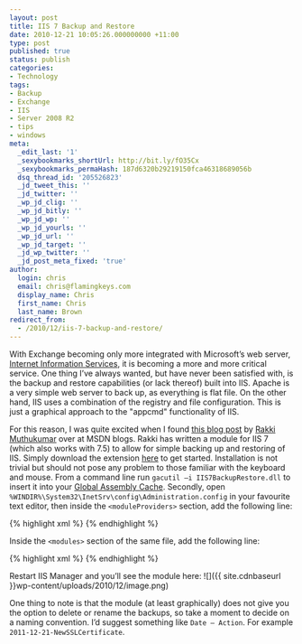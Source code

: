 ```yaml
---
layout: post
title: IIS 7 Backup and Restore
date: 2010-12-21 10:05:26.000000000 +11:00
type: post
published: true
status: publish
categories:
- Technology
tags:
- Backup
- Exchange
- IIS
- Server 2008 R2
- tips
- windows
meta:
  _edit_last: '1'
  _sexybookmarks_shortUrl: http://bit.ly/fO35Cx
  _sexybookmarks_permaHash: 187d6320b29219150fca46318689056b
  dsq_thread_id: '205526823'
  _jd_tweet_this: ''
  _jd_twitter: ''
  _wp_jd_clig: ''
  _wp_jd_bitly: ''
  _wp_jd_wp: ''
  _wp_jd_yourls: ''
  _wp_jd_url: ''
  _wp_jd_target: ''
  _jd_wp_twitter: ''
  _jd_post_meta_fixed: 'true'
author:
  login: chris
  email: chris@flamingkeys.com
  display_name: Chris
  first_name: Chris
  last_name: Brown
redirect_from:
  - /2010/12/iis-7-backup-and-restore/
---
```


With Exchange becoming only more integrated with Microsoft’s web server, [Internet Information Services](http://en.wikipedia.org/wiki/Internet_Information_Services), it is becoming a more and more critical service. One thing I’ve always wanted, but have never been satisfied with, is the backup and restore capabilities (or lack thereof) built into IIS. Apache is a very simple web server to back up, as everything is flat file. On the other hand, IIS uses a combination of the registry and file configuration. This is just a graphical approach to the "appcmd" functionality of IIS.

For this reason, I was quite excited when I found [this blog post](http://blogs.msdn.com/b/rakkimk/archive/2007/11/04/iis7-backup-restore-ui-module.aspx) by [Rakki Muthukumar](http://blogs.msdn.com/b/rakkimk) over at MSDN blogs. Rakki has written a module for IIS 7 (which also works with 7.5) to allow for simple backing up and restoring of IIS. Simply download the extension [here](http://www.iis.net/community/default.aspx?tabid=34&amp;g=6&amp;i=1552) to get started.
Installation is not trivial but should not pose any problem to those familiar with the keyboard and mouse. From a command line run `gacutil –i IIS7BackupRestore.dll` to insert it into your [Global Assembly Cache](http://msdn.microsoft.com/en-us/library/yf1d93sz.aspx). Secondly, open `%WINDIR%\System32\InetSrv\config\Administration.config` in your favourite text editor, then inside the `<moduleProviders>` section, add the following line:

{% highlight xml %}
<add name="IIS7BackupRestoreUI" type="IIS7BackupRestoreUI.MyModuleProvider, IIS7BackupRestoreUI, Version=1.0.0.0, Culture=neutral, PublicKeyToken=db9daa3d2ea5f6fd" />
{% endhighlight %}

Inside the `<modules>` section of the same file, add the following line:

{% highlight xml %}
<add name="IIS7BackupRestoreUI" />
{% endhighlight %}

Restart IIS Manager and you’ll see the module here:
![]({{ site.cdnbaseurl }}wp-content/uploads/2010/12/image.png)

One thing to note is that the module (at least graphically) does not give you the option to delete or rename the backups, so take a moment to decide on a naming convention. I’d suggest something like `Date – Action`. For example `2011-12-21-NewSSLCertificate`.
